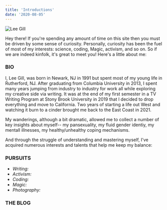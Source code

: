 ```yaml
---
title: 'Introductions'
date: '2020-08-05'
---
```


![Lee Gill](/Images/profile.JPG)

Hey there! If you're spending any amount of time on this site then you must be driven by some sense of curiosity. Personally, curiosity has been the fuel of most of my interests: science, coding, Magic, activism, and so on. So if we are indeed kinfolk, it's great to meet you! Here's a little about me:

### BIO ###

I, Lee Gill, was born in Newark, NJ in 1991 but spent most of my young life in Rutherford, NJ. After graduating from Columbia University in 2013, I spent many years jumping from industry to industry for work all while exploring my creative side via writing. It was at the end of my first semester in a TV Writing Program at Stony Brook University in 2019 that I decided to drop everything and move to California. Two years of starting a life out West and watching it burn to a cinder brought me back to the East Coast in 2021.

My wanderings, although a bit dramatic, allowed me to collect a number of key insights about myself-- my pansexuality, my fluid gender identiy, my mentall illnesses, my healthy/unhealthy coping mechanisms.

And through the struggle of understanding and mastering myself, I've acquired numerous interests and talents that help me keep my balance:

### PURSUITS ###

- *Writing:* 
- *Activism:*
- *Coding:*
- *Magic:*
- *Photography:*

### THE BLOG ###

